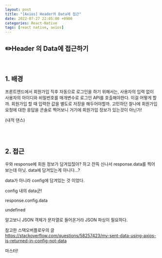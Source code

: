 ```yaml
---
layout: post
title: "[Axios] Header의 Data에 접근"
date: 2022-07-27 22:05:00 +0900
categories: React-Native
tags: [react native, axios]
---
```


## ✏️Header 의 Data에 접근하기

<br/>

## 1. 배경

프론트엔드에서 회원가입 직후 자동으로 로그인을 하기 위해서는, 사용자의 입력 없이 사용자의 아이디와 비밀번호를 매개변수로 로그인 API를 호출해야한다.
이걸 어떻게 할까. 회원가입 할 때 입력한 값을 별도로 저장을 해두어야할까. 고민하던 찰나에 회원가입 요청에 대한 응답을 콘솔로 찍어보니 거기에 회원가입 정보가 있는것이 아닌가!

(내적 댄스)

<br/>
<br/>

## 2. 접근

우와 response에 회원 정보가 담겨있잖아? 하고 잔뜩 신나서 response.data를 찍어보는데 아닛. data에 담겨있는게 아니다...?

data가 아니라 config에 담겨있는 것 이었다.

config 내의 data군!

response.config.data

undefined

알고보니 JSON 객체가 문자열로 들어온거라 JSON 파싱이 필요하다.

참고한 스택오버플로우의 글
https://stackoverflow.com/questions/58257423/my-sent-data-using-axios-is-returned-in-config-not-data

마스터!
